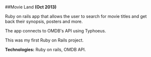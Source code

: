 ##Movie Land
**(Oct 2013)**

Ruby on rails app that allows the user to search for movie titles and get back their synopsis, posters and more.

The app connects to OMDB's API using Typhoeus.

This was my first Ruby on Rails project.

**Technologies:** Ruby on rails, OMDB API.